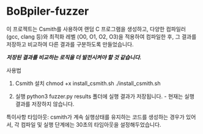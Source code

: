 # BoBpiler-fuzzer
이 프로젝트는 Csmith를 사용하여 랜덤 C 프로그램을 생성하고, 
다양한 컴파일러 (gcc, clang 등)와 최적화 레벨 (O0, O1, O2, O3)을 적용하여 컴파일한 후, 그 결과를 저장하고 비교하여 다른 결과를 구분하도록 만들었습니다.

***저장된 결과를 비교하는 로직을 더 발전시켜야 할 것 같습니다.***

사용법
1. Csmith 설치
chmod +x install_csmith.sh
./install_csmith.sh

2. 실행
python3 fuzzer.py
results 폴더에 실행 결과가 저장됩니다. - 현재는 실행 결과를 저장하지 않습니다.

특이사항
타임아웃: csmith가 계속 실행상태를 유지하는 코드를 생성하는 경우가 있어서, 각 컴파일 및 실행 단계에는 30초의 타임아웃을 설정해두었습니다. 


